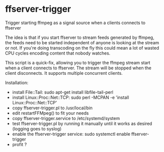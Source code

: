 # ffserver-trigger
Trigger starting ffmpeg as a signal source when a clients connects to ffserver

The idea is that if you start ffserver to stream feeds generated by ffmpeg, the feeds need to be started independent of anyone is looking at the stream or not. If you're doing transcoding on the fly this could mean a lot of wasted CPU cycles encoding content that nobody watches.

This script is a quick-fix, allowing you to trigger the ffmpeg stream start when a client connects to ffserver. The stream will be stopped when the client disconnects. It supports multiple concurrent clients. 

Installation:
* install File::Tail: sudo apt-get install libfile-tail-perl
* install Linux::Proc::Net::TCP: sudo perl -MCPAN -e 'install Linux::Proc::Net::TCP'
* copy ffserver-trigger.pl to /usr/local/bin
* edit restartFFMpeg() to fit your needs
* copy ffserver-trigger.service to /etc/systemd/system
* test ffserver-trigger.pl by running it manually until it works as desired (logging goes to syslog)
* enable the ffserver-trigger service: sudo systemctl enable ffserver-trigger
* profit ?
